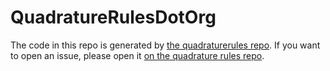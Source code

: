 # QuadratureRulesDotOrg

The code in this repo is generated by [the quadraturerules repo](https://github.com/quadraturerules/quadraturerules).
If you want to open an issue, please open it [on the quadrature rules repo](https://github.com/quadraturerules/quadraturerules/issues).
